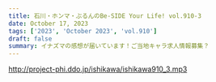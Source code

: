 ```yaml
---
title: 石川・ホンマ・ぶるんのBe-SIDE Your Life! vol.910-3
date: October 17, 2023
tags: ['2023', 'October 2023', 'vol.910']
draft: false
summary: イナズマの感想が届いています！ご当地キャラ求人情報募集？
---
```


http://project-phi.ddo.jp/ishikawa/ishikawa910_3.mp3